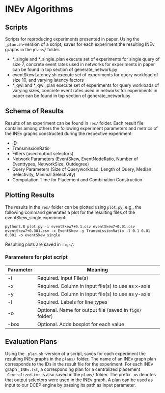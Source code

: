 # INEv Algorithms



## Scripts
Scripts for reproducing experiments presented in paper.
Using the `_plan.sh`-version of a script, saves for each experiment the resulting INEv graphs in the `plans/` folder. 

- *\_single and *\_single\_plan execute set of experiments for single query of size 7, concrete event rates used in networks for experiments in paper can be found in top section of generate_network.py 
- eventSkewLatency.sh execute set of experiments for query workload of size 10, and varying latency factors
- *\_qwl and *\_qwl\_plan execute set of experiments for query workloads of varying sizes, concrete event rates used in networks for experiments in paper can be found in top section of generate_network.py 

## Schema of Results
Results of an experiment can be found in `res/` folder. Each result file contains among others the following  experiment parameters and metrics of the INEv graphs constructed during the respective experiment:
- ID
- TransmissionRatio
- Filters (used output selectors)
- Network Parameters (EventSkew, EventNodeRatio, Number of Eventtypes, NetworkSize, Outdegree)
- Query Parameters (Size of Queryworkload, Length of Query, Median Selectivity, Minimal Selectivity)
- Computation Time for Placement and Combination Construction

## Plotting Results

The results in the `res/` folder can be plotted using `plot.py`, e.g., the following command generates a plot for the resulting files of the eventSkew_single experiment:

`python3.8 plot.py -i eventSkew7+0.1.csv eventSkew7+0.01.csv eventSkew7+0.001.csv -x EventSkew -y TransmissionRatio -l 0.1 0.01 0.001 -o eventSkew_single`

Resulting plots are saved in `figs/`.

### Parameters for plot script
Parameter | Meaning
------------ | -------------
-i| Required. Input File(s)
-x| Required. Column in input file(s) to use as x-axis
-y |  Required. Column in input file(s) to use as y-axis
-l |  Required. Labels for line types
-o |  Optional. Name for output file (saved in `figs/` folder) 
-box |  Optional. Adds boxplot for each value

## Evaluation Plans

Using the `_plan.sh`-version of a script, saves for each experiment the resulting INEv graphs in the `plans/` folder. 
The name of an INEv graph plan corresponds to the IDs in the result file for the experiment.
For each INEv graph `_INEv.txt`, a corresponding plan for a centralized placement `_Centralized.txt` is also saved in the  `plans/` folder.
The prefix `_os` denotes that output selectors were used in the INEv graph.
A plan can be used as input to our DCEP engine by passing its path as input parameter.
